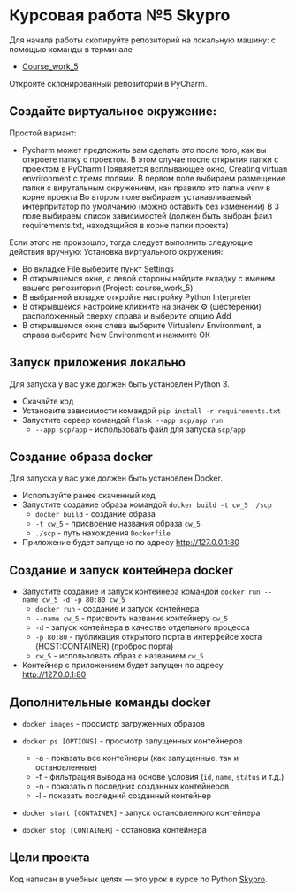 # Курсовая работа №5 Skypro

Для начала работы скопируйте репозиторий на локальную машину: c помощью команды в терминале

- [Course_work_5](https://github.com/HAMarat/course_work_5.git)

Откройте склонированный репозиторий в PyCharm.

## Cоздайте виртуальное окружение:
Простой вариант:
- Pycharm может предложить вам сделать это после того, как вы откроете папку с проектом. В этом случае после открытия папки с проектом в PyCharm Появляется всплывающее окно, Creating virtuan envrironment c тремя полями. В первом поле выбираем размещение папки с вирутальным окружением, как правило это папка venv в корне проекта Во втором поле выбираем устанавливаемый интерпритатор по умолчанию (можно оставить без изменений) В 3 поле выбираем список зависимостей (должен быть выбран фаил requirements.txt, находящийся в корне папки проекта)

Если этого не произошло, тогда следует выполнить следующие действия вручную:
Установка виртуального окружения:
- Во вкладке File выберите пункт Settings
- В открывшемся окне, с левой стороны найдите вкладку с именем вашего репозитория (Project: course_work_5)
- В выбранной вкладке откройте настройку Python Interpreter
- В открывшейся настройке кликните на значек ⚙ (шестеренки) расположенный сверху справа и выберите опцию Add
- В открывшемся окне слева выберите Virtualenv Environment, а справа выберите New Environment и нажмите ОК

## Запуск приложения локально

Для запуска у вас уже должен быть установлен Python 3.

- Скачайте код
- Установите зависимости командой `pip install -r requirements.txt`
- Запустите сервер командой `flask --app scp/app run`
    - `--app scp/app` - использовать файл для запуска `scp/app`

## Создание образа docker

Для запуска у вас уже должен быть установлен Docker.

- Используйте ранее скаченный код
- Запустите создание образа командой `docker build -t cw_5 ./scp`
  - `docker build` - создание образа
  - `-t cw_5` - присвоение названия образа `cw_5`
  - `./scp` - путь нахождения `Dockerfile`
- Приложение будет запущено по адресу http://127.0.0.1:80

## Создание и запуск контейнера docker

- Запустите создание и запуск контейнера командой `docker run --name cw_5 -d -p 80:80 cw_5` 
  - `docker run` - создание и запуск контейнера
  - `--name cw_5` - присвоить название контейнеру `cw_5`
  - `-d` - запуск контейнера в качестве отдельного процесса
  - `-p 80:80` - публикация открытого порта в интерфейсе хоста (HOST:CONTAINER) (проброс порта)
  - `cw_5` - использовать образ с названием `cw_5`
- Контейнер с приложением будет запущен по адресу http://127.0.0.1:80

## Дополнительные команды docker

- `docker images` - просмотр загруженных образов


- `docker ps [OPTIONS]` - просмотр запущенных контейнеров
    - -a - показать все контейнеры (как запущенные, так и остановленные)
    - -f - фильтрация вывода на основе условия (`id`, `name`, `status` и т.д.)
    - -n - показать n последних созданных контейнеров
    - -l - показать последний созданный контейнер


- `docker start [CONTAINER]` - запуск остановленного контейнера


- `docker stop [CONTAINER]` - остановка контейнера

## Цели проекта

Код написан в учебных целях — это урок в курсе по Python [Skypro](https://sky.pro).